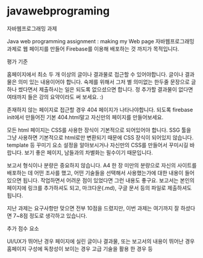 # javawebprograming
자바웹프로그래밍 과제

Java web programming assignment : making my Web page 자바웹프로그래밍 과제로 웹 페이지를 만들어 Firebase를 이용해 배포하는 것 까지가 목적입니다.

평가 기준

홈페이지에서 최소 두 개 이상의 글이나 결과물로 접근할 수 있어야합니다. 글이나 결과물은 의미 있는 내용이어야 합니다. 숙제를 위해서 그저 별 의미없는 한두줄 문장으로 글 하나 썼다면서 제출하시는 일은 되도록 없으셨으면 합니다. 정 추가할 결과물이 없다면 여태까지 들은 강의 요약이라도 써 보세요. :)

존재하지 않는 페이지로 접근할 경우 404 페이지가 나타나야합니다. 되도록 firebase init에서 만들어진 기본 404.html말고 자신만의 페이지를 만들어보세요.

모든 html 페이지는 CSS를 사용한 장식이 기본적으로 되어있어야 합니다. SSG 툴을 그냥 사용하면 기본적으로 html로만 변환되기 때문에 CSS 장식이 되어있지 않습니다. template 등 꾸미기 요소 설정을 알아보시거나 자신만의 CSS를 만들어서 꾸미시길 바랍니다. 보기 좋은 페이지, 남들과의 차별화는 필수이기 때문입니다.

보고서 형식이나 분량은 중요하지 않습니다. A4 한 장 미만의 분량으로 자신의 사이트를 배포하는 데 어떤 조사를 했고, 어떤 기술들을 선택해서 사용했는가에 대한 내용이 들어있으면 됩니다. 작업하면서 어려운 점이 있었다면 그런 내용도 좋구요. 보고서는 본인의 페이지에 링크를 추가하셔도 되고, 마크다운(.md), 구글 문서 등의 파일로 제출하셔도 됩니다.

지난 과제는 요구사항만 맞으면 전부 10점을 드렸지만, 이번 과제는 여기까지 잘 하셨다면 7~8점 정도로 생각하고 있습니다.

추가 점수 요소

UI/UX가 뛰어난 경우 페이지에 실린 글이나 결과물, 또는 보고서의 내용이 뛰어난 경우 홈페이지 구성에 독창성이 보이는 경우 고급 기술을 활용 한 경우 등
